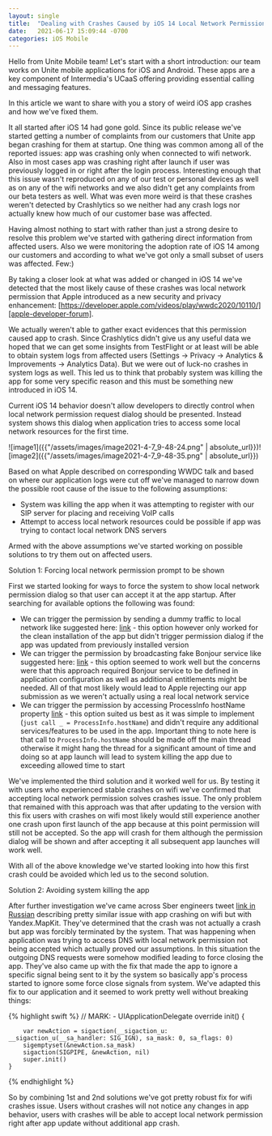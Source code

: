 ```yaml
---
layout: single
title:  "Dealing with Crashes Caused by iOS 14 Local Network Permission"
date:   2021-06-17 15:09:44 -0700
categories: iOS Mobile
---
```

Hello from Unite Mobile team! Let's start with a short introduction: our team works on Unite mobile applications for iOS and Android. These apps are a key component of Intermedia's UCaaS offering providing essential calling and messaging features.

In this article we want to share with you a story of weird iOS app crashes and how we've fixed them.

It all started after iOS 14 had gone gold. Since its public release we've started getting a number of complaints from our customers that Unite app began crashing for them at startup. One thing was common among all of the reported issues: app was crashing only when connected to wifi network. Also in most cases app was crashing right after launch if user was previously logged in or right after the login process. Interesting enough that this issue wasn't reproduced on any of our test or personal devices as well as on any of the wifi networks and we also didn't get any complaints from our beta testers as well. What was even more weird is that these crashes weren't detected by Crashlytics so we neither had any crash logs nor actually knew how much of our customer base was affected.

Having almost nothing to start with rather than just a strong desire to resolve this problem we've started with gathering direct information from affected users. Also we were monitoring the adoption rate of iOS 14 among our customers and according to what we've got only a small subset of users was affected. Few:)

By taking a closer look at what was added or changed in iOS 14 we've detected that the most likely cause of these crashes was local network permission that Apple introduced as a new security and privacy enhancement: [https://developer.apple.com/videos/play/wwdc2020/10110/][apple-developer-forum].

We actually weren't able to gather exact evidences that this permission caused app to crash. Since Crashlytics didn't give us any useful data we hoped that we can get some insights from TestFlight or at least will be able to obtain system logs from affected users (Settings → Privacy → Analytics & Improvements → Analytics Data). But we were out of luck-no crashes in system logs as well. This led us to think that probably system was killing the app for some very specific reason and this must be something new introduced in iOS 14.

Current iOS 14 behavior doesn't allow developers to directly control when local network permission request dialog should be presented. Instead system shows this dialog when application tries to access some local network resources for the first time.

![image1]({{"/assets/images/image2021-4-7_9-48-24.png" | absolute_url}})![image2]({{"/assets/images/image2021-4-7_9-48-35.png" | absolute_url}})

Based on what Apple described on corresponding WWDC talk and based on where our application logs were cut off we've managed to narrow down the possible root cause of the issue to the following assumptions:

- System was killing the app when it was attempting to register with our SIP server for placing and receiving VoIP calls
- Attempt to access local network resources could be possible if app was trying to contact local network DNS servers

Armed with the above assumptions we've started working on possible solutions to try them out on affected users.

Solution 1: Forcing local network permission prompt to be shown

First we started looking for ways to force the system to show local network permission dialog so that user can accept it at the app startup. After searching for available options the following was found:

- We can trigger the permission by sending a dummy traffic to local network like suggested here: [link](https://developer.apple.com/forums/thread/663768 "https://developer.apple.com/forums/thread/663768") - this option however only worked for the clean installation of the app but didn't trigger permission dialog if the app was updated from previously installed version
- We can trigger the permission by broadcasting fake Bonjour service like suggested here: [link](https://stackoverflow.com/questions/63940427/ios-14-how-to-trigger-local-network-dialog-and-check-user-answer "https://stackoverflow.com/questions/63940427/ios-14-how-to-trigger-local-network-dialog-and-check-user-answer") - this option seemed to work well but the concerns were that this approach required Bonjour service to be defined in application configuration as well as additional entitlements might be needed. All of that most likely would lead to Apple rejecting our app submission as we weren't actually using a real local network service
- We can trigger the permission by accessing ProcessInfo hostName property [link](https://developer.apple.com/documentation/foundation/processinfo "https://developer.apple.com/documentation/foundation/processinfo") - this option suited us best as it was simple to implement (`just call _ = ProcessInfo.hostName`) and didn't require any additional services/features to be used in the app. Important thing to note here is that call to `ProcessInfo.hostName` should be made off the main thread otherwise it might hang the thread for a significant amount of time and doing so at app launch will lead to system killing the app due to exceeding allowed time to start

We've implemented the third solution and it worked well for us. By testing it with users who experienced stable crashes on wifi we've confirmed that accepting local network permission solves crashes issue. The only problem that remained with this approach was that after updating to the version with this fix users with crashes on wifi most likely would still experience another one crash upon first launch of the app because at this point permission will still not be accepted. So the app will crash for them although the permission dialog will be shown and after accepting it all subsequent app launches will work well.

With all of the above knowledge we've started looking into how this first crash could be avoided which led us to the second solution.

Solution 2: Avoiding system killing the app

After further investigation we've came across Sber engineers tweet [link in Russian](https://twitter.com/katleta3000/status/1374697785405112321 "https://twitter.com/katleta3000/status/1374697785405112321") describing pretty similar issue with app crashing on wifi but with Yandex.MapKit. They've determined that the crash was not actually a crash but app was forcibly terminated by the system. That was happening when application was trying to access DNS with local network permission not being accepted which actually proved our assumptions. In this situation the outgoing DNS requests were somehow modified leading to force closing the app. They've also came up with the fix that made the app to ignore a specific signal being sent to it by the system so basically app's process started to ignore some force close signals from system. We've adapted this fix to our application and it seemed to work pretty well without breaking things:

{% highlight swift %}
// MARK: - UIApplicationDelegate
    override init() {
 
        var newAction = sigaction(__sigaction_u: __sigaction_u(__sa_handler: SIG_IGN), sa_mask: 0, sa_flags: 0)
        sigemptyset(&newAction.sa_mask)
        sigaction(SIGPIPE, &newAction, nil)
        super.init()
    }
{% endhighlight %}

So by combining 1st and 2nd solutions we've got pretty robust fix for wifi crashes issue. Users without crashes will not notice any changes in app behavior, users with crashes will be able to accept local network permission right after app update without additional app crash.


[apple-developer-forum]: [https://developer.apple.com/videos/play/wwdc2020/10110/]